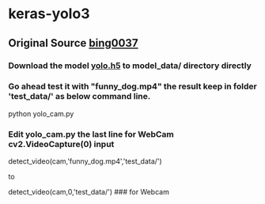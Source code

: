 # keras-yolo3
## Original Source [bing0037](https://github.com/bing0037/keras-yolo3)
### Download the model [yolo.h5](https://drive.google.com/uc?export=download&confirm=8R0l&id=1Dd-uUhhXvosXiIIZM8tiXoZyENJxIY4u) to model_data/ directory directly
### Go ahead test it with "funny_dog.mp4" the result keep in folder 'test_data/' as below command line.
python yolo_cam.py
### Edit yolo_cam.py the last line for WebCam cv2.VideoCapture(0) input
detect_video(cam,'funny_dog.mp4','test_data/') 

to

detect_video(cam,0,'test_data/') ### for Webcam
